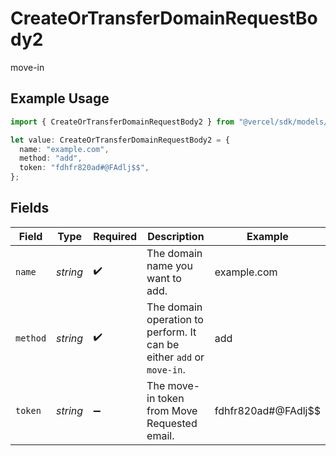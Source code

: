 # CreateOrTransferDomainRequestBody2

move-in

## Example Usage

```typescript
import { CreateOrTransferDomainRequestBody2 } from "@vercel/sdk/models/createortransferdomainop.js";

let value: CreateOrTransferDomainRequestBody2 = {
  name: "example.com",
  method: "add",
  token: "fdhfr820ad#@FAdlj$$",
};
```

## Fields

| Field                                                                 | Type                                                                  | Required                                                              | Description                                                           | Example                                                               |
| --------------------------------------------------------------------- | --------------------------------------------------------------------- | --------------------------------------------------------------------- | --------------------------------------------------------------------- | --------------------------------------------------------------------- |
| `name`                                                                | *string*                                                              | :heavy_check_mark:                                                    | The domain name you want to add.                                      | example.com                                                           |
| `method`                                                              | *string*                                                              | :heavy_check_mark:                                                    | The domain operation to perform. It can be either `add` or `move-in`. | add                                                                   |
| `token`                                                               | *string*                                                              | :heavy_minus_sign:                                                    | The move-in token from Move Requested email.                          | fdhfr820ad#@FAdlj$$                                                   |